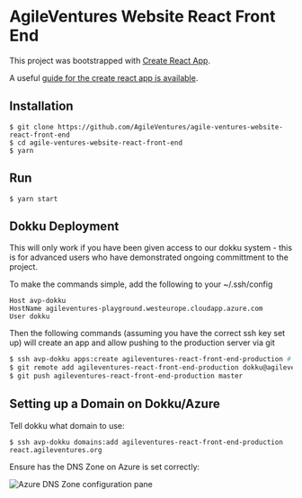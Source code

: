 AgileVentures Website React Front End
=====================================

This project was bootstrapped with [Create React App](https://github.com/facebookincubator/create-react-app).

A useful [guide for the create react app is available](https://github.com/facebookincubator/create-react-app/blob/master/packages/react-scripts/template/README.md).

Installation
------------

```
$ git clone https://github.com/AgileVentures/agile-ventures-website-react-front-end
$ cd agile-ventures-website-react-front-end
$ yarn
```

Run
---

```
$ yarn start
```
Dokku Deployment
-----------------

This will only work if you have been given access to our dokku system - this is for advanced users who have demonstrated ongoing committment to the project.

To make the commands simple, add the following to your ~/.ssh/config

```
Host avp-dokku
HostName agileventures-playground.westeurope.cloudapp.azure.com
User dokku
```
Then the following commands (assuming you have the correct ssh key set up) will create an app and allow pushing to the production server via git

```sh
$ ssh avp-dokku apps:create agileventures-react-front-end-production # if not yet created
$ git remote add agileventures-react-front-end-production dokku@agileventures-playground.westeurope.cloudapp.azure.com:agileventures-react-front-end-production    # assuming you are in local directory for this project -- only needed first time
$ git push agileventures-react-front-end-production master
```

Setting up a Domain on Dokku/Azure
----------------------------

Tell dokku what domain to use:
```
$ ssh avp-dokku domains:add agileventures-react-front-end-production react.agileventures.org
```

Ensure has the DNS Zone on Azure is set correctly:

![Azure DNS Zone configuration pane](https://dl.dropbox.com/s/dzgh7i3sn4wrxqz/Screenshot%202018-11-01%2013.32.30.png?dl=0)
